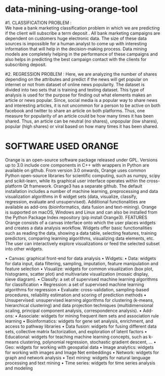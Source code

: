 # data-mining-using-orange-tool
#1.	CLASSIFICATION PROBLEM :  
We have a bank marketing classification  problem in which we are predicting if the client will subscribe a term deposit . All bank marketing campaigns are dependent on customers huge electronic data. The size of these data sources is impossible for a human analyst to come up with interesting information that will help in the decision-making process. Data mining models are completely helping in the performance of these campaigns and also helps in predicting the best campaign contact with the clients for subscribing deposit.

#2.	REGRESSION PROBLEM : 
Here, we are analyzing the number of shares depending on the attributes and predict if the news will get popular on internet or not from dataset of online news popularity. The dataset is divided into two sets that is training and testing dataset.  This type of analysis is used for the purpose for finding out what elements makes an article or  news popular. Since, social media is a popular way to share news and interesting articles, it is not uncommon for a person to be active on both facebook and twitter to share an article on both platforms. Thus, one measure for popularity of an article could be how many times it has been shared. Thus, an article can be neutral (no shares), unpopular (low shares), popular (high shares) or viral based on how many times it has been shared.

# SOFTWARE USED ORANGE
Orange is an open-source software package released under GPL. Versions up to 3.0 include core components in C++ with wrappers in Python are available on github. From version 3.0 onwards, Orange uses common Python open-source libraries for scientific computing, such as numpy, scipy and scikit-learn, while its graphical user interface operates within the cross-platform Qt framework. Orange3 has a separate github.
The default installation includes a number of machine learning, preprocessing and data visualization algorithms in 6 widget sets (data, visualize, classify, regression, evaluate and unsupervised). Additional functionalities are available as add-ons (bioinformatics, data fusion and text-mining).
Orange is supported on macOS, Windows and Linux and can also be installed from the Python Package Index repository (pip install Orange3).
FEATURES
Orange consists of a canvas interface onto which the user places widgets and creates a data analysis workflow. Widgets offer basic functionalities such as reading the data, showing a data table, selecting features, training predictors, comparing learning algorithms, visualizing data elements, etc. The user can interactively explore visualizations or feed the selected subset into other widgets.

•	Canvas: graphical front-end for data analysis
•	Widgets:
•	Data: widgets for data input, data filtering, sampling, imputation, feature manipulation and feature selection
•	Visualize: widgets for common visualization (box plot, histograms, scatter plot) and multivariate visualization (mosaic display, sieve diagram).
•	Classify: a set of supervised machine learning algorithms for classification
•	Regression: a set of supervised machine learning algorithms for regression
•	Evaluate: cross-validation, sampling-based procedures, reliability estimation and scoring of prediction methods
•	Unsupervised: unsupervised learning algorithms for clustering (k-means, hierarchical clustering) and data projection techniques (multidimensional scaling, principal component analysis, correspondence analysis).
•	Add-ons:
•	Associate: widgets for mining frequent item sets and association rule learning
•	Bioinformatics: widgets for gene set analysis, enrichment, and access to pathway libraries
•	Data fusion: widgets for fusing different data sets, collective matrix factorization, and exploration of latent factors
•	Educational: widgets for teaching machine learning concepts, such as k-means clustering, polynomial regression, stochastic gradient descent, ...
•	Geo: widgets for working with geospatial data
•	Image analytics: widgets for working with images and Image Net embeddings
•	Network: widgets for graph and network analysis
•	Text mining: widgets for natural language processing and text mining
•	Time series: widgets for time series analysis and modeling
